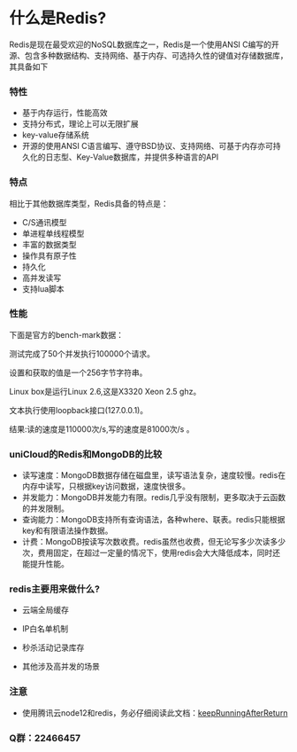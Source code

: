 # 什么是Redis?

Redis是现在最受欢迎的NoSQL数据库之一，Redis是一个使用ANSI C编写的开源、包含多种数据结构、支持网络、基于内存、可选持久性的键值对存储数据库，其具备如下

### 特性

* 基于内存运行，性能高效
* 支持分布式，理论上可以无限扩展
* key-value存储系统
* 开源的使用ANSI C语言编写、遵守BSD协议、支持网络、可基于内存亦可持久化的日志型、Key-Value数据库，并提供多种语言的API

### 特点

相比于其他数据库类型，Redis具备的特点是：

* C/S通讯模型
* 单进程单线程模型
* 丰富的数据类型
* 操作具有原子性
* 持久化
* 高并发读写
* 支持lua脚本

### 性能

下面是官方的bench-mark数据： 

测试完成了50个并发执行100000个请求。

设置和获取的值是一个256字节字符串。

Linux box是运行Linux 2.6,这是X3320 Xeon 2.5 ghz。

文本执行使用loopback接口(127.0.0.1)。

结果:读的速度是110000次/s,写的速度是81000次/s 。

### uniCloud的Redis和MongoDB的比较

* 读写速度：MongoDB数据存储在磁盘里，读写语法复杂，速度较慢。redis在内存中读写，只根据key访问数据，速度快很多。
* 并发能力：MongoDB并发能力有限。redis几乎没有限制，更多取决于云函数的并发限制。
* 查询能力：MongoDB支持所有查询语法，各种where、联表。redis只能根据key和有限语法操作数据。
* 计费：MongoDB按读写次数收费。redis虽然也收费，但无论写多少次读多少次，费用固定，在超过一定量的情况下，使用redis会大大降低成本，同时还能提升性能。

### redis主要用来做什么?

* 云端全局缓存

* IP白名单机制

* 秒杀活动记录库存

* 其他涉及高并发的场景

### 注意

* 使用腾讯云node12和redis，务必仔细阅读此文档：[keepRunningAfterReturn](https://uniapp.dcloud.net.cn/uniCloud/cf-functions.html#keep-running)

### Q群：22466457 
